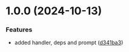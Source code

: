 # 1.0.0 (2024-10-13)


### Features

* added handler, deps and prompt ([d341ba3](https://github.com/blib-la/OpenV-worker-pyramid-flow/commit/d341ba341c2661752e9ceb011170d836467d436b))
